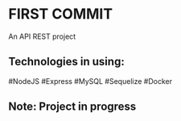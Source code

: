 <h1>FIRST COMMIT</h1>

<p>An API REST project</p>

<h2>Technologies in using: </h2>

#NodeJS
#Express
#MySQL
#Sequelize
#Docker

<h2>Note: Project in progress </h2>
